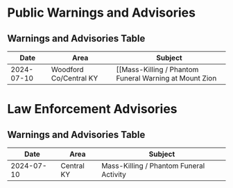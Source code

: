 # Public Warnings and Advisories

## Warnings and Advisories Table

| Date                | Area                       | Subject |
|---------------------|----------------------------|---------|
| 2024-07-10 | Woodford Co/Central KY| [[Mass-Killing / Phantom Funeral Warning at Mount Zion|_20240710-KY-WOODFORD-1]] |

# Law Enforcement Advisories 

## Warnings and Advisories Table

| Date                | Area                       | Subject |
|---------------------|----------------------------|---------|
| 2024-07-10 | Central KY | Mass-Killing / Phantom Funeral Activity  |
